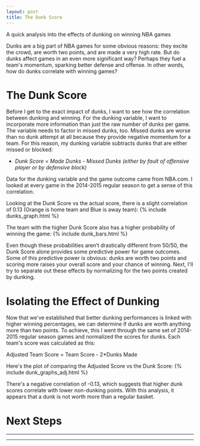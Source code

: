 ```yaml
---
layout: post
title: The Dunk Score
---
```


A quick analysis into the effects of dunking on winning NBA games

Dunks are a big part of NBA games for some obvious reasons: they excite the crowd, are worth two points, and are made a very high rate.  But do dunks affect games in an even more significant way?  Perhaps they fuel a team's momentum, sparking better defense and offense.  In other words, how do dunks correlate with winning games?

# The Dunk Score

Before I get to the exact impact of dunks, I want to see how the correlation between dunking and winning.  For the dunking variable, I want to incorporate more information than just the raw number of dunks per game.  The variable needs to factor in missed dunks, too.  Missed dunks are worse than no dunk attempt at all because they provide negative momentum for a team.  For this reason, my dunking variable subtracts dunks that are either missed or blocked: 

- _Dunk Score = Made Dunks - Missed Dunks (either by fault of offensive player or by defensive block)_

Data for the dunking variable and the game outcome came from NBA.com.  I looked at every game in the 2014-2015 regular season to get a sense of this correlation.

Looking at the Dunk Score vs the actual score, there is a slight correlation of 0.13 (Orange is home team and Blue is away team):
{% include dunks_graph.html %}


The team with the higher Dunk Score also has a higher probability of winning the game:
{% include dunk_bars.html %}

Even though these probabilities aren’t drastically different from 50/50, the Dunk Score alone provides some predictive power for game outcomes.  Some of this predictive power is obvious: dunks are worth two points and scoring more raises your overall score and your chance of winning.  Next, I'll try to separate out these effects by normalizing for the two points created by dunking.


# Isolating the Effect of Dunking

Now that we've established that better dunking performances is linked with higher winning percentages, we can determine if dunks are worth anything more than two points.  To achieve, this I went through the same set of 2014-2015 regular season games and normalized the scores for dunks.  Each team's score was calculated as this:

Adjusted Team Score = Team Score - 2*Dunks Made

Here's the plot of comparing the Adjusted Score vs the Dunk Score:
{% include dunk_graphs_adj.html %}

There's a negative correlation of -0.13, which suggests that higher dunk scores correlate with lower non-dunking points.  With this analysis, it appears that a dunk is not worth more than a regular basket.  


# Next Steps




----
****



